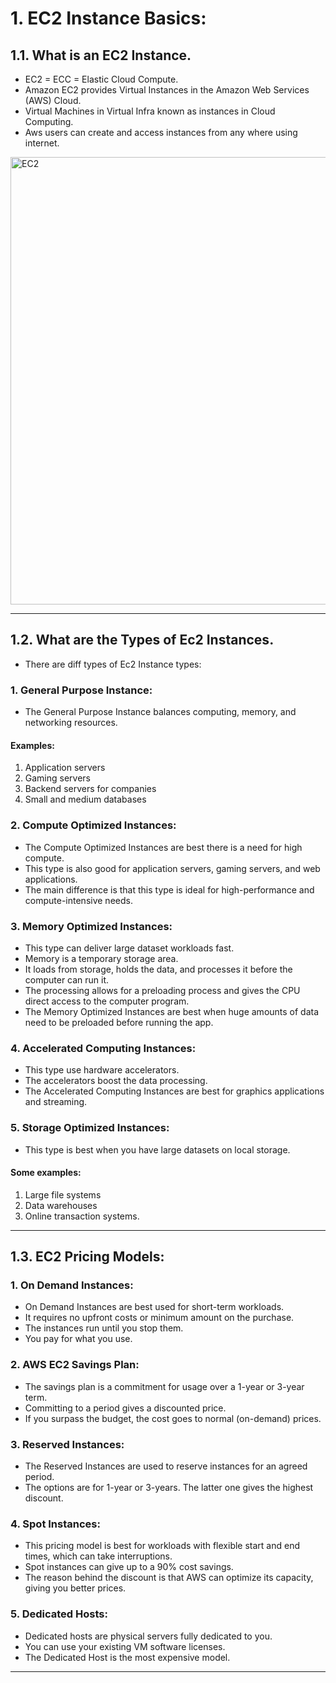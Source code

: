 
# 1. EC2 Instance Basics:


## 1.1. What is an EC2 Instance.

+ EC2 = ECC = Elastic Cloud Compute.
+ Amazon EC2 provides Virtual Instances in the Amazon Web Services (AWS) Cloud.
+ Virtual Machines in Virtual Infra known as instances in Cloud Computing.
+ Aws users can create and access instances from any where using internet.

<img width="716" alt="EC2" src="https://user-images.githubusercontent.com/105772882/227771880-8760f8d1-22fb-4be2-a072-06ca9f13be7a.PNG">

_______________________________________________________________________________________________________________________________________________________



## 1.2. What are the Types of Ec2 Instances.

+ There are diff types of Ec2 Instance types:


### 1. General Purpose Instance:

+ The General Purpose Instance balances computing, memory, and networking resources.

#### Examples:

1. Application servers
2. Gaming servers
3. Backend servers for companies
4. Small and medium databases



### 2. Compute Optimized Instances:

+ The Compute Optimized Instances are best there is a need for high compute.
+ This type is also good for application servers, gaming servers, and web applications.
+ The main difference is that this type is ideal for high-performance and compute-intensive needs.



### 3. Memory Optimized Instances:

+ This type can deliver large dataset workloads fast.
+ Memory is a temporary storage area.
+ It loads from storage, holds the data, and processes it before the computer can run it.
+ The processing allows for a preloading process and gives the CPU direct access to the computer program.
+ The Memory Optimized Instances are best when huge amounts of data need to be preloaded before running the app.


### 4. Accelerated Computing Instances:

+ This type use hardware accelerators.
+ The accelerators boost the data processing.
+ The Accelerated Computing Instances are best for graphics applications and streaming.


### 5. Storage Optimized Instances:

+ This type is best when you have large datasets on local storage.

#### Some examples:

1. Large file systems
2. Data warehouses
3. Online transaction systems.

_______________________________________________________________________________________________________________________________________________________


## 1.3. EC2 Pricing Models:

### 1. On Demand Instances:

+ On Demand Instances are best used for short-term workloads.
+ It requires no upfront costs or minimum amount on the purchase.
+ The instances run until you stop them.
+ You pay for what you use.



### 2. AWS EC2 Savings Plan:

+ The savings plan is a commitment for usage over a 1-year or 3-year term.
+ Committing to a period gives a discounted price.
+ If you surpass the budget, the cost goes to normal (on-demand) prices.



### 3. Reserved Instances:

+ The Reserved Instances are used to reserve instances for an agreed period.
+ The options are for 1-year or 3-years. The latter one gives the highest discount.




### 4. Spot Instances:

+ This pricing model is best for workloads with flexible start and end times, which can take interruptions.
+ Spot instances can give up to a 90% cost savings.
+ The reason behind the discount is that AWS can optimize its capacity, giving you better prices.


### 5. Dedicated Hosts:

+ Dedicated hosts are physical servers fully dedicated to you.
+ You can use your existing VM software licenses.
+ The Dedicated Host is the most expensive model.

_______________________________________________________________________________________________________________________________________________


